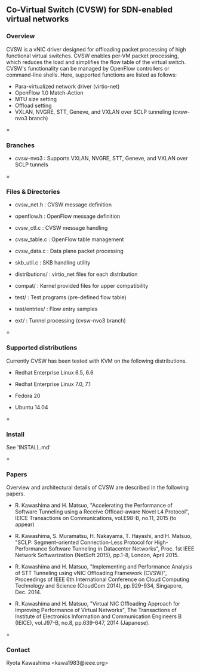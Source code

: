 ## Co-Virtual Switch (CVSW) for SDN-enabled virtual networks


### Overview

CVSW is a vNIC driver designed for offloading packet processing of 
high functional virtual switches. CVSW enables per-VM packet processing, 
which reduces the load and simplifies the flow table of the virtual 
switch. CVSW's functionality can be managed by OpenFlow controllers or 
command-line shells. Here, supported functions are listed as follows:

* Para-virtualized network driver (virtio-net)
* OpenFlow 1.0 Match-Action
* MTU size setting
* Offload  setting
* VXLAN, NVGRE, STT, Geneve, and VXLAN over SCLP tunneling (cvsw-nvo3 branch)


=
### Branches

* cvsw-nvo3       : Supports VXLAN, NVGRE, STT, Geneve, and VXLAN over SCLP tunnels


=
### Files & Directories

* cvsw_net.h      : CVSW message definition

* openflow.h      : OpenFlow message definition

* cvsw_ctl.c      : CVSW message handling

* cvsw_table.c    : OpenFlow table management

* cvsw_data.c     : Data plane packet processing

* skb_util.c      : SKB handling utility

* distributions/  : virtio_net files for each distribution

* compat/         : Kernel provided files for upper compatibility

* test/           : Test programs (pre-defined flow table)

* test/entries/   : Flow entry samples

* ext/            : Tunnel processing (cvsw-nvo3 branch)


=
### Supported distributions

Currently CVSW has been tested with KVM on the following distributions.

 * Redhat Enterprise Linux 6.5, 6.6

 * Redhat Enterprise Linux 7.0, 7.1

 * Fedora 20

 * Ubuntu 14.04


=
### Install

See 'INSTALL.md'


=
### Papers

Overview and architectural details of CVSW are described in the following 
papers.

* R. Kawashima and H. Matsuo, "Accelerating the Performance of Software 
Tunneling using a Receive Offload-aware Novel L4 Protocol", IEICE 
Transactions on Communications, vol.E98-B, no.11, 2015 (to appear)

* R. Kawashima, S. Muramatsu, H. Nakayama, T. Hayashi, and H. Matsuo, 
"SCLP: Segment-oriented Connection-Less Protocol for High-Performance 
Software Tunneling in Datacenter Networks", Proc. 1st IEEE Network 
Softwarization (NetSoft 2015), pp.1-8, London, April 2015.

* R. Kawashima and H. Matsuo, "Implementing and Performance Analysis of 
STT Tunneling using vNIC Offloading Framework (CVSW)", 
Proceedings of IEEE 6th International Conference on Cloud Computing 
Technology and Science (CloudCom 2014), pp.929-934, Singapore, Dec. 2014.

* R. Kawashima and H. Matsuo, "Virtual NIC Offloading Approach for 
Improving Performance of Virtual Networks", The Transactions of 
Institute of Electronics Information and Communication Engineers B 
(IEICE), vol.J97-B, no.8, pp.639-647, 2014 (Japanese).


=
### Contact 

Ryota Kawashima &lt;kawa1983<span>@</span>ieee.org&gt;

